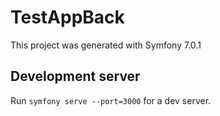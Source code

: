 # TestAppBack

This project was generated with Symfony 7.0.1

## Development server

Run `symfony serve --port=3000` for a dev server.

